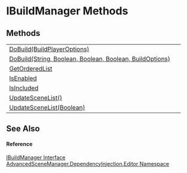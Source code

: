 # IBuildManager Methods




## Methods
<table>
<tr>
<td><a href="M_AdvancedSceneManager_DependencyInjection_Editor_IBuildManager_DoBuild_1.md">DoBuild(BuildPlayerOptions)</a></td>
<td> </td></tr>
<tr>
<td><a href="M_AdvancedSceneManager_DependencyInjection_Editor_IBuildManager_DoBuild.md">DoBuild(String, Boolean, Boolean, Boolean, BuildOptions)</a></td>
<td> </td></tr>
<tr>
<td><a href="M_AdvancedSceneManager_DependencyInjection_Editor_IBuildManager_GetOrderedList.md">GetOrderedList</a></td>
<td> </td></tr>
<tr>
<td><a href="M_AdvancedSceneManager_DependencyInjection_Editor_IBuildManager_IsEnabled.md">IsEnabled</a></td>
<td> </td></tr>
<tr>
<td><a href="M_AdvancedSceneManager_DependencyInjection_Editor_IBuildManager_IsIncluded.md">IsIncluded</a></td>
<td> </td></tr>
<tr>
<td><a href="M_AdvancedSceneManager_DependencyInjection_Editor_IBuildManager_UpdateSceneList.md">UpdateSceneList()</a></td>
<td> </td></tr>
<tr>
<td><a href="M_AdvancedSceneManager_DependencyInjection_Editor_IBuildManager_UpdateSceneList_1.md">UpdateSceneList(Boolean)</a></td>
<td> </td></tr>
</table>

## See Also


#### Reference
<a href="T_AdvancedSceneManager_DependencyInjection_Editor_IBuildManager.md">IBuildManager Interface</a>  
<a href="N_AdvancedSceneManager_DependencyInjection_Editor.md">AdvancedSceneManager.DependencyInjection.Editor Namespace</a>  
